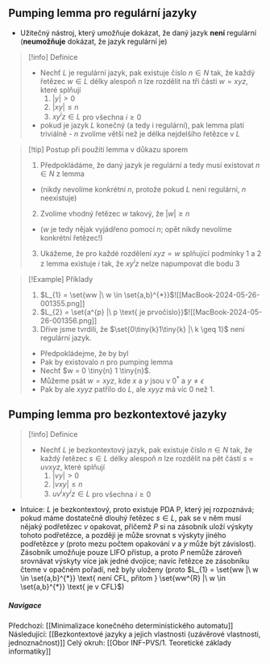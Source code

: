 
## Pumping lemma pro regulární jazyky
- Užitečný nástroj, který umožňuje dokázat, že daný jazyk **není** regulární (**neumožňuje** dokázat, že jazyk regulární je)
>[!info] Definice
>- Nechť $L$ je regulární jazyk, pak existuje číslo $n \in N$ tak, že každý řetězec $w \in L$ délky alespoň $n$ lze rozdělit na tři části $w = xyz$, které splňují
>	1. $|y| > 0$
>	2. $|xy| \leq n$
>	3. $xy^{i}z \in L$ pro všechna $i \geq 0$ 
>- pokud je jazyk $L$ konečný (a tedy i regulární), pak lemma platí triviálně - $n$ zvolíme větší než je délka nejdelšího řetězce v $L$

>[!tip] Postup při použití lemma v důkazu sporem
>1. Předpokládáme, že daný jazyk je regulární a tedy musí existovat $n \in N$ z lemma
>	- (nikdy nevolíme konkrétní $n$, protože pokud $L$ není regulární, $n$ neexistuje)
>2. Zvolíme vhodný řetězec $w$ takový, že $|w| \geq n$
>	- ($w$ je tedy nějak vyjádřeno pomocí $n$; opět nikdy nevolíme konkrétní řetězec!)
>3. Ukážeme, že pro každé rozdělení $xyz = w$ splňující podmínky $1$ a $2$ z lemma existuje $i$ tak, že $xy^{i}z$ nelze napumpovat dle bodu $3$

>[!Example] Příklady
>1. $L_{1} = \set{ww |\ w \in \set{a,b}^{*}}$![[MacBook-2024-05-26-001355.png]]
>2. $L_{2} = \set{a^{p} |\ p \text{ je prvočíslo}}$![[MacBook-2024-05-26-001356.png]]
>3. Dříve jsme tvrdili, že $\set{0\tiny{k}1\tiny{k} |\ k \geq 1}$ není regulární jazyk.
>	- Předpokládejme, že by byl
>	- Pak by existovalo $n$ pro pumping lemma
>	- Nechť $w = 0 \tiny{n} 1 \tiny{n}$.
>	- Můžeme psát $w = xyz$, kde $x$ a $y$ jsou v $0^{*}$ a $y \neq \epsilon$
>	- Pak by ale $xyyz$ patřilo do $L$, ale $xyyz$ má víc $0$ než $1$.

## Pumping lemma pro bezkontextové jazyky
>[!info] Definice
>- Nechť $L$ je bezkontextový jazyk, pak existuje číslo $n \in N$ tak, že každý řetězec $s \in L$ délky alespoň $n$ lze rozdělit na pět částí $s = uvxyz$, které splňují
>	1. $|vy| > 0$
>	2. $|vxy| \leq n$
>	3. $uv^{i}xy^{i}z \in L$ pro všechna $i \geq 0$
-  Intuice: $L$ je bezkontextový, proto existuje PDA P, který jej rozpoznává; pokud máme dostatečně dlouhý řetězec $s \in L$, pak se v něm musí nějaký podřetězec $v$ opakovat, přičemž $P$ si na zásobník uloží výskyty tohoto podřetězce, a později je může srovnat s výskyty jiného podřetězce $y$ (proto mezu počtem opakování $v$ a $y$ může být závislost). Zásobník umožňuje pouze LIFO přístup, a proto $P$ nemůže zároveň srovnávat výskyty více jak jedné dvojice; navíc řetězce ze zásobníku čteme v opačném pořadí, než byly uloženy (proto $L_{1} = \set{ww |\ w \in \set{a,b}^{*}} \text{ není CFL, přitom } \set{ww^{R} |\ w \in \set{a,b}^{*}} \text{ je v CFL}$)

##### Navigace
Předchozí:  [[Minimalizace konečného deterministického automatu]]
Následující: [[Bezkontextové jazyky a jejich vlastnosti (uzávěrové vlastnosti, jednoznačnost)]]
Celý okruh: [[Obor INF-PVS/1. Teoretické základy informatiky]]